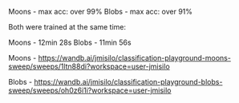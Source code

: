 Moons - max acc: over 99%
Blobs - max acc: over 91%

Both were trained at the same time:

Moons - 12min 28s
Blobs - 11min 56s

Moons - https://wandb.ai/jmisilo/classification-playground-moons-sweep/sweeps/1ltn88di?workspace=user-jmisilo

Blobs - https://wandb.ai/jmisilo/classification-playground-blobs-sweep/sweeps/oh0z6i1i?workspace=user-jmisilo